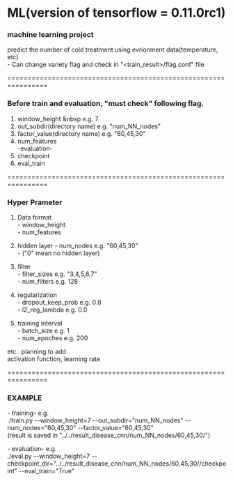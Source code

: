 # ML(version of tensorflow = 0.11.0rc1)

### machine learning project
predict the number of cold treatment using evrionment data(temperature, etc)  
 \- Can change variety flag and check in "<train_result>/flag.conf" file

================================================================
### Before train and evaluation, "must check" following flag.  
1. window_height   &nbsp        e.g. 7  
2. out_subdir(directory name)   e.g. "num_NN_nodes"  
3. factor_value(directory name) e.g. "60,45,30"  
4. num_features  
-evaluation-  
4. checkpoint  
5. eval_train  

================================================================
### Hyper Prameter  
1. Data format  
\- window_height  
\- num_features  

2. hidden layer 
\- num_nodes            e.g. "60,45,30"  
\- ("0" mean no hidden layer)  

3. filter  
\- filter_sizes         e.g. "3,4,5,6,7"  
\- num_filters          e.g. 128  

4. regularization  
\- dropout_keep_prob    e.g. 0.8  
\- l2_reg_lambda        e.g. 0.0  

5. training interval  
\- batch_size           e.g. 1  
\- num_epoches          e.g. 200  

  etc.. planning to add  
  activation function, learning rate  

================================================================
### EXAMPLE
\- training- e.g.  
./train.py --window_height=7 --out_subdir="num_NN_nodes" --num_nodes="60,45,30" --factor_value="60,45,30"  
(result is saved in "../../result_disease_cnn/num_NN_nodes/60,45,30/<datetime>")  

\- evaluation- e.g.  
./eval.py --window_height=7 --checkpoint_dir="../../result_disease_cnn/num_NN_nodes/60,45,30/<datetime>/checkpoint" --eval_train="True"  
